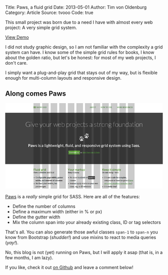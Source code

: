 Title: Paws, a fluid grid
Date: 2013-05-01
Author: Tim von Oldenburg
Category: Article
Source: tvooo
Code: true

This small project was born due to a need I have with almost every web project: A very simple grid system.

[View Demo](http://www.tvooo.de/paws/)

I did not study graphic design, so I am not familiar with the complexity a grid system can have. I know some of the simple grid rules for books, I know about the golden ratio, but let's be honest: for most of my web projects, I don't care.

I simply want a plug-and-play grid that stays out of my way, but is flexible enough for multi-column layouts and responsive design.

## Along comes Paws

![Paws sample page](paws.jpg)

[Paws](https://github.com/tvooo/paws) is a *really* simple grid for SASS. Here are all of the features:

* Define the number of columns
* Define a maximum width (either in % or px)
* Define the gutter width
* Mix the column span into your already existing class, ID or tag selectors

That's all. You can also generate those awful classes `span-1` to `span-n` you know from Bootstrap (*shudder!*) and use mixins to react to media queries (*yay!*).

No, this blog is not (yet) running on Paws, but I will apply it asap (that is, in a few months, I am lazy).

If you like, check it out [on Github](https://github.com/tvooo/paws) and leave a comment below!
